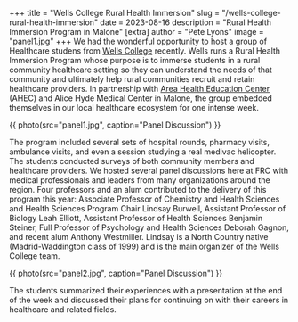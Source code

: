 +++
title = "Wells College Rural Health Immersion"
slug = "/wells-college-rural-health-immersion"
date = 2023-08-16
description = "Rural Health Immersion Program in Malone"
[extra]
author = "Pete Lyons"
image = "panel1.jpg"
+++
We had the wonderful opportunity to host a group of Healthcare studens from [Wells College](https://www.wells.edu/area-of-study/health-professions/) recently. Wells runs a Rural Health Immersion Program whose purpose is to immerse students in a rural community healthcare setting so they can understand the needs of that community and ultimately help rural communities recruit and retain healthcare providers. In partnership with [Area Health Education Center](https://www.nationalahec.org) (AHEC) and Alice Hyde Medical Center in Malone, the group embedded themselves in our local healthcare ecosystem for one intense week.

{{ photo(src="panel1.jpg", caption="Panel Discussion") }}

The program included several sets of hospital rounds, pharmacy visits, ambulance visits, and even a session studying a real medivac helicopter. The students conducted surveys of both community members and healthcare providers. We hosted several panel discussions here at FRC with medical professionals and leaders from many organizations around the region. Four professors and an alum contributed to the delivery of this program this year: Associate Professor of Chemistry and Health Sciences and Health Sciences Program Chair Lindsay Burwell, Assistant Professor of Biology Leah Elliott, Assistant Professor of Health Sciences Benjamin Steiner, Full Professor of Psychology and Health Sciences Deborah Gagnon, and recent alum Anthony Westmiller. Lindsay is a North Country native (Madrid-Waddington class of 1999) and is the main organizer of the Wells College team.

{{ photo(src="panel2.jpg", caption="Panel Discussion") }}

The students summarized their experiences with a presentation at the end of the week and discussed their plans for continuing on with their careers in healthcare and related fields.

